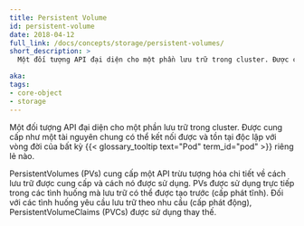 ```yaml
---
title: Persistent Volume
id: persistent-volume
date: 2018-04-12
full_link: /docs/concepts/storage/persistent-volumes/
short_description: >
  Một đối tượng API đại diện cho một phần lưu trữ trong cluster. Được cung cấp như một tài nguyên chung có thể kết nối được và tồn tại độc lập với vòng đời của bất kỳ Pod riêng lẻ nào.

aka: 
tags:
- core-object
- storage
---
```

 Một đối tượng API đại diện cho một phần lưu trữ trong cluster. Được cung cấp như một tài nguyên chung có thể kết nối được và tồn tại độc lập với vòng đời của bất kỳ {{< glossary_tooltip text="Pod" term_id="pod" >}} riêng lẻ nào.

<!--more--> 

PersistentVolumes (PVs) cung cấp một API trừu tượng hóa chi tiết về cách lưu trữ được cung cấp và cách nó được sử dụng. PVs được sử dụng trực tiếp trong các tình huống mà lưu trữ có thể được tạo trước (cấp phát tĩnh). Đối với các tình huống yêu cầu lưu trữ theo nhu cầu (cấp phát động), PersistentVolumeClaims (PVCs) được sử dụng thay thế.
